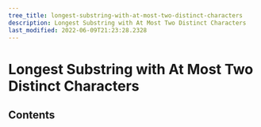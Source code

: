 ```yaml
---
tree_title: longest-substring-with-at-most-two-distinct-characters
description: Longest Substring with At Most Two Distinct Characters
last_modified: 2022-06-09T21:23:28.2328
---
```


# Longest Substring with At Most Two Distinct Characters

## Contents
